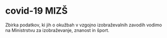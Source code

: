 # covid-19 MIZŠ

Zbirka podatkov, ki jih o okužbah v vzgojno izobraževalnih zavodih vodimo na Ministrstvu za izobraževanje, znanost in šport. 

